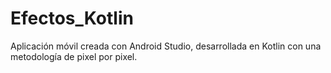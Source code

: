 # Efectos_Kotlin
Aplicación móvil creada con Android Studio, desarrollada en Kotlin con una metodología de pixel por pixel.
